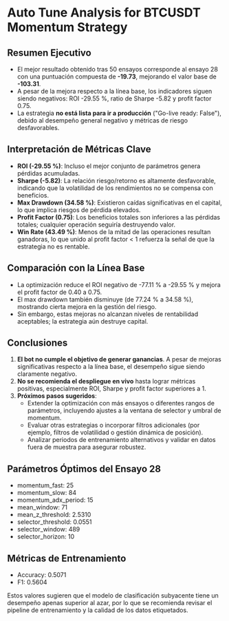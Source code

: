# Auto Tune Analysis for BTCUSDT Momentum Strategy

## Resumen Ejecutivo
- El mejor resultado obtenido tras 50 ensayos corresponde al ensayo 28 con una puntuación compuesta de **-19.73**, mejorando el valor base de **-103.31**.
- A pesar de la mejora respecto a la línea base, los indicadores siguen siendo negativos: ROI -29.55 %, ratio de Sharpe -5.82 y profit factor 0.75.
- La estrategia **no está lista para ir a producción** ("Go-live ready: False"), debido al desempeño general negativo y métricas de riesgo desfavorables.

## Interpretación de Métricas Clave
- **ROI (-29.55 %)**: Incluso el mejor conjunto de parámetros genera pérdidas acumuladas.
- **Sharpe (-5.82)**: La relación riesgo/retorno es altamente desfavorable, indicando que la volatilidad de los rendimientos no se compensa con beneficios.
- **Max Drawdown (34.58 %)**: Existieron caídas significativas en el capital, lo que implica riesgos de pérdida elevados.
- **Profit Factor (0.75)**: Los beneficios totales son inferiores a las pérdidas totales; cualquier operación seguiría destruyendo valor.
- **Win Rate (43.49 %)**: Menos de la mitad de las operaciones resultan ganadoras, lo que unido al profit factor < 1 refuerza la señal de que la estrategia no es rentable.

## Comparación con la Línea Base
- La optimización reduce el ROI negativo de -77.11 % a -29.55 % y mejora el profit factor de 0.40 a 0.75.
- El max drawdown también disminuye (de 77.24 % a 34.58 %), mostrando cierta mejora en la gestión del riesgo.
- Sin embargo, estas mejoras no alcanzan niveles de rentabilidad aceptables; la estrategia aún destruye capital.

## Conclusiones
1. **El bot no cumple el objetivo de generar ganancias**. A pesar de mejoras significativas respecto a la línea base, el desempeño sigue siendo claramente negativo.
2. **No se recomienda el despliegue en vivo** hasta lograr métricas positivas, especialmente ROI, Sharpe y profit factor superiores a 1.
3. **Próximos pasos sugeridos**:
   - Extender la optimización con más ensayos o diferentes rangos de parámetros, incluyendo ajustes a la ventana de selector y umbral de momentum.
   - Evaluar otras estrategias o incorporar filtros adicionales (por ejemplo, filtros de volatilidad o gestión dinámica de posición).
   - Analizar periodos de entrenamiento alternativos y validar en datos fuera de muestra para asegurar robustez.

## Parámetros Óptimos del Ensayo 28
- momentum_fast: 25
- momentum_slow: 84
- momentum_adx_period: 15
- mean_window: 71
- mean_z_threshold: 2.5310
- selector_threshold: 0.0551
- selector_window: 489
- selector_horizon: 10

## Métricas de Entrenamiento
- Accuracy: 0.5071
- F1: 0.5604

Estos valores sugieren que el modelo de clasificación subyacente tiene un desempeño apenas superior al azar, por lo que se recomienda revisar el pipeline de entrenamiento y la calidad de los datos etiquetados.
